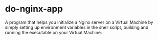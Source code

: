 # do-nginx-app

A program that helps you initialize a Nginx server on a Virtual Machine by simply setting up environment variables in the shell script, building and running the executable on your Virtual Machine.
